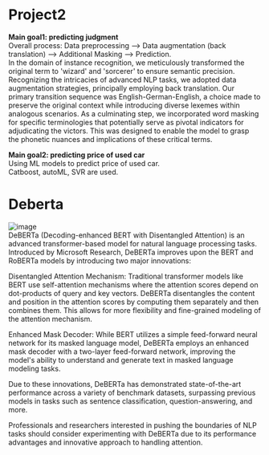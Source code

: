# Project2 
**Main goal1: predicting judgment**  
Overall process: Data preprocessing --> Data augmentation (back translation) --> Additional Masking --> Prediction.  
In the domain of instance recognition, we meticulously transformed the original term to 'wizard' and 'sorcerer' to ensure semantic precision. Recognizing the intricacies of advanced NLP tasks, we adopted data augmentation strategies, principally employing back translation. Our primary transition sequence was English-German-English, a choice made to preserve the original context while introducing diverse lexemes within analogous scenarios. As a culminating step, we incorporated word masking for specific terminologies that potentially serve as pivotal indicators for adjudicating the victors. This was designed to enable the model to grasp the phonetic nuances and implications of these critical terms.

**Main goal2: predicting price of used car**  
Using ML models to predict price of used car.   
Catboost, autoML, SVR are used.  

# Deberta
![image](https://github.com/edwardhan925192/Project2/assets/127165920/56ebcdf9-de5e-4c2d-b831-72ce4df0786c)  
DeBERTa (Decoding-enhanced BERT with Disentangled Attention) is an advanced transformer-based model for natural language processing tasks. Introduced by Microsoft Research, DeBERTa improves upon the BERT and RoBERTa models by introducing two major innovations:

Disentangled Attention Mechanism: Traditional transformer models like BERT use self-attention mechanisms where the attention scores depend on dot-products of query and key vectors. DeBERTa disentangles the content and position in the attention scores by computing them separately and then combines them. This allows for more flexibility and fine-grained modeling of the attention mechanism.

Enhanced Mask Decoder: While BERT utilizes a simple feed-forward neural network for its masked language model, DeBERTa employs an enhanced mask decoder with a two-layer feed-forward network, improving the model's ability to understand and generate text in masked language modeling tasks.

Due to these innovations, DeBERTa has demonstrated state-of-the-art performance across a variety of benchmark datasets, surpassing previous models in tasks such as sentence classification, question-answering, and more.

Professionals and researchers interested in pushing the boundaries of NLP tasks should consider experimenting with DeBERTa due to its performance advantages and innovative approach to handling attention.
